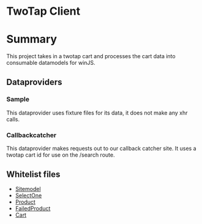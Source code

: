 # TwoTap Client
# Summary

This project takes in a twotap cart and processes the cart data into consumable datamodels for winJS.

## Dataproviders

### Sample
This dataprovider uses fixture files for its data, it does not make any xhr calls.

### Callbackcatcher
This dataprovider makes requests out to our callback catcher site. It uses a twotap cart id for use on the /search route. 

## Whitelist files

* [Sitemodel]
* [SelectOne]
* [Product]
* [FailedProduct]
* [Cart]


[Sitemodel]: <https://github.com/thehig/twotapjs/blob/models/meteor/src/models/SiteModel.js#L90>
[SelectOne]: <https://github.com/thehig/twotapjs/blob/models/meteor/src/models/SelectOneModel.js#L93>
[Product]: <https://github.com/thehig/twotapjs/blob/models/meteor/src/models/ProductModel.js#L217>
[FailedProduct]: <https://github.com/thehig/twotapjs/blob/models/meteor/src/models/ProductModel.js#L165>
[Cart]: <https://github.com/thehig/twotapjs/blob/models/meteor/src/models/CartModel.js#L47>